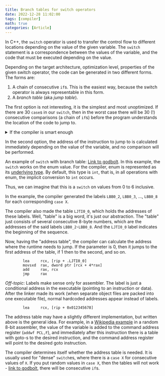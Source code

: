 ```yaml
---
title: Branch tables for switch operators
date: 2022-12-28 11:02:00
tags: [compiler]
math: true
categories: [Article]
---
```


In C++, the `switch` operator is used to transfer the control flow to different locations depending on the value of the given variable.
The `switch` statement is a correspondence between the values of the variable, and the code that must be executed depending on the value.

Depending on the target architecture,
optimization level, properties of the given switch operator,
the code can be generated in two different forms. The forms are:
1. A chain of consecutive `if`s. This is the easiest way, because the switch operator is always representable in this form.
2. A *branch table* (aka *jump table*).

The first option is not interesting, it is the simplest and most unoptimized.
If there are $30$ `case`s in our `switch`, then in the worst case there will be $30$ (!) consecutive comparisons
(a chain of `if`s) before the program understands the location of the code to jump to.

<details>
  <summary>If the compiler is smart enough</summary>
  In fact, in such cases, compilers are able to do *à la* "binary search", so there will probably be $log_2(30)$ comparisons in the worst case. 😁
</details>

In the second option, the address of the instruction to jump to is
calculated immediately depending on the value of the variable, and no comparison will be performed.

An example of `switch` with branch table: [Link to godbolt](https://godbolt.org/z/3debYb4vq).
In this example, the `switch` works on the enum value.
For the compiler, enum is represented as its [underlying type](https://en.cppreference.com/w/cpp/types/underlying_type).
By default, this type is `int`, that is, in all operations with enum, the implicit conversion to `int` occurs.

Thus, we can imagine that this is a `switch` on values from $0$ to $6$ inclusive.

In the example, the compiler generated the labels `LBB0_2`, `LBB0_3`, ..., `LBB0_8` for each corresponding `case X`.

The compiler also made the table `LJTI0_0`, which holds the addresses of these labels. Well, "table" is a big word, it's just our abstraction.
The "table" just consists of several consecutive 8-byte numbers, which are the addresses of the said labels `LBB0_2`-`LBB0_8`.
And the `LJTI0_0` label indicates the beginning of the sequence.

Now, having the "address table", the compiler can calculate the address where the runtime needs to jump.
If the parameter is 0, then it jumps to the first address of the table, if 1 then to the second, and so on.
```
        lea     rcx, [rip + .LJTI0_0]
        movsxd  rax, dword ptr [rcx + 4*rax]
        add     rax, rcx
        jmp     rax
```

*Off-topic*: Labels make sense only for assembler.
The label is just a conditional address in the executable (pointing to an instruction or data).
After the linker made its work (when separate object files are packed into one executable file), normal hardcoded addresses appear instead of labels.
```
        lea     rcx, [rip + 0x012345678]
```

The address table may have a slightly different implementation, but written above is the general idea.
For example, in a [Wikipedia example](https://en.wikipedia.org/wiki/Branch_table#Example)
in a random 8-bit assembler, the value of the variable is added to the command address register
(`addwf PCL,F`), and immediately after this instruction there is a table with goto-s to the desired instruction, and the command address register will point to the desired goto
instruction.

The compiler determines itself whether the address table is needed.
It is usually used for "dense" `switch`es,
where there is a `case X` for consecutive values of `X`.
If you put random values in `case X`, then the tables will not work - [link to godbolt](https://godbolt.org/z/hGvGT61Tv), there will be consecutive `if`s.
